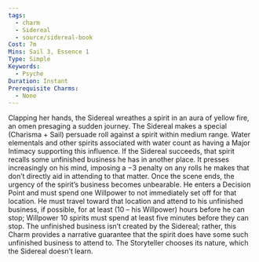 ```yaml
---
tags:
  - charm
  - Sidereal
  - source/sidereal-book
Cost: 7m
Mins: Sail 3, Essence 1
Type: Simple
Keywords:
  - Psyche
Duration: Instant
Prerequisite Charms:
  - None
---
```

Clapping her hands, the Sidereal wreathes a spirit in an aura of yellow fire, an omen presaging a sudden journey. The Sidereal makes a special (Charisma + Sail) persuade roll against a spirit within medium range. Water elementals and other spirits associated with water count as having a Major Intimacy supporting this influence. If the Sidereal succeeds, that spirit recalls some unfinished business he has in another place. It presses increasingly on his mind, imposing a −3 penalty on any rolls he makes that don’t directly aid in attending to that matter. Once the scene ends, the urgency of the spirit’s business becomes unbearable. He enters a Decision Point and must spend one Willpower to not immediately set off for that location. He must travel toward that location and attend to his unfinished business, if possible, for at least (10 – his Willpower) hours before he can stop; Willpower 10 spirits must spend at least five minutes before they can stop. The unfinished business isn’t created by the Sidereal; rather, this Charm provides a narrative guarantee that the spirit does have some such unfinished business to attend to. The Storyteller chooses its nature, which the Sidereal doesn’t learn.